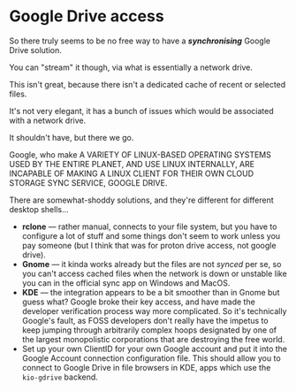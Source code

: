 # Google Drive access

So there truly seems to be no free way to have a _**synchronising**_ Google Drive solution.

You can "stream" it though, via what is essentially a network drive.

This isn't great, because there isn't a dedicated cache of recent or selected files.

It's not very elegant, it has a bunch of issues which would be associated with a network drive.

It shouldn't have, but there we go.

Google, who make A VARIETY OF LINUX-BASED OPERATING SYSTEMS USED BY THE ENTIRE PLANET, AND USE LINUX INTERNALLY, ARE INCAPABLE OF MAKING A LINUX CLIENT FOR THEIR OWN CLOUD STORAGE SYNC SERVICE, GOOGLE DRIVE.



There are somewhat-shoddy solutions, and they're different for different desktop shells...

* **rclone** — rather manual, connects to your file system, but you have to configure a lot of stuff and some things don't seem to work unless you pay someone (but I think that was for proton drive access, not google drive).
* **Gnome** — it kinda works already but the files are not _synced_ per se, so you can't access cached files when the network is down or unstable like you can in the official sync app on Windows and MacOS.
* **KDE** — the integration appears to be a bit smoother than in Gnome but guess what? Google broke their key access, and have made the developer verification process way more complicated. So it's technically Google's fault, as FOSS developers don't really have the impetus to keep jumping through arbitrarily complex hoops designated by one of the largest monopolistic corporations that are destroying the free world.
* Set up your own ClientID for your own Google account and put it into the Google Account connection configuration file. This should allow you to connect to Google Drive in file browsers in KDE, apps which use the `kio-gdrive` backend.&#x20;
